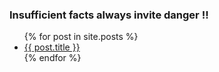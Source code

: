 
### Insufficient facts always invite danger !!

<ul>
  {% for post in site.posts %}
    <li>
    <a href="{{ post.url }}">{{ post.title }}</a>
    </li>
  {% endfor %}
</ul>
